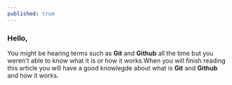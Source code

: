```yaml
---
published: true
---
```


### Hello,
You might be hearing terms such as **Git** and **Github** all the time but you weren't able to know 
what it is or how it works.When you will finish reading this article you will have a good knowlegde
about what is **Git** and **Github** and how it works.
